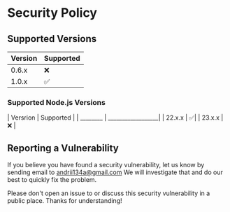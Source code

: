 # Security Policy

## Supported Versions

| Version | Supported          |
| ------- | ------------------ |
| 0.6.x   | :x:                |
| 1.0.x   | :white_check_mark: |

### Supported Node.js Versions

| Versrion | Supported         |
| ________ | __________________|
| 22.x.x   | :white_check_mark:|
| 23.x.x   | :x:               |

## Reporting a Vulnerability

If you believe you have found a security vulnerability, let us know by sending
email to [andrii134a@gmail.com](mailto:andrii134@gamil.com)
We will investigate that and do our best to quickly fix the problem.

Please don't open an issue to or discuss this security vulnerability in a public
place. Thanks for understanding!

